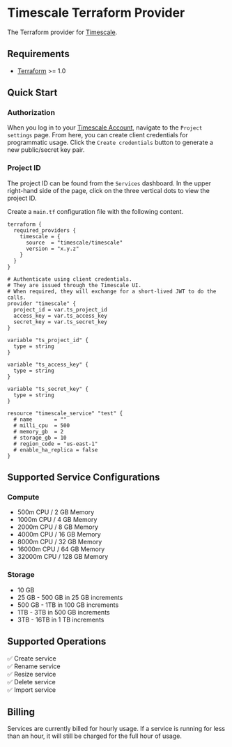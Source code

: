 # Timescale Terraform Provider
The Terraform provider for [Timescale](https://www.timescale.com/cloud).

## Requirements
- [Terraform](https://www.terraform.io/downloads.html) >= 1.0

## Quick Start

### Authorization
When you log in to your [Timescale Account](https://console.cloud.timescale.com/), navigate to the `Project settings` page.
From here, you can create client credentials for programmatic usage. Click the `Create credentials` button to generate a new public/secret key pair.

### Project ID
The project ID can be found from the `Services` dashboard. In the upper right-hand side of the page, click on the three vertical dots to view the project ID.

Create a `main.tf` configuration file with the following content.
```hcl
terraform {
  required_providers {
    timescale = {
      source  = "timescale/timescale"
      version = "x.y.z"
    }
  }
}

# Authenticate using client credentials.
# They are issued through the Timescale UI.
# When required, they will exchange for a short-lived JWT to do the calls.
provider "timescale" {
  project_id = var.ts_project_id
  access_key = var.ts_access_key
  secret_key = var.ts_secret_key
}

variable "ts_project_id" {
  type = string
}

variable "ts_access_key" {
  type = string
}

variable "ts_secret_key" {
  type = string
}

resource "timescale_service" "test" {
  # name       = ""
  # milli_cpu  = 500
  # memory_gb  = 2
  # storage_gb = 10
  # region_code = "us-east-1"
  # enable_ha_replica = false
}
```

## Supported Service Configurations
### Compute
- 500m CPU / 2 GB Memory
- 1000m CPU / 4 GB Memory
- 2000m CPU / 8 GB Memory
- 4000m CPU / 16 GB Memory
- 8000m CPU / 32 GB Memory
- 16000m CPU / 64 GB Memory
- 32000m CPU / 128 GB Memory

### Storage
- 10 GB
- 25 GB - 500 GB in 25 GB increments
- 500 GB - 1TB in 100 GB increments
- 1TB - 3TB in 500 GB increments
- 3TB - 16TB in 1 TB increments

## Supported Operations
✅ Create service <br />
✅ Rename service <br />
✅ Resize service <br />
✅ Delete service <br />
✅ Import service <br />

## Billing
Services are currently billed for hourly usage. If a service is running for less than an hour,
it will still be charged for the full hour of usage.
